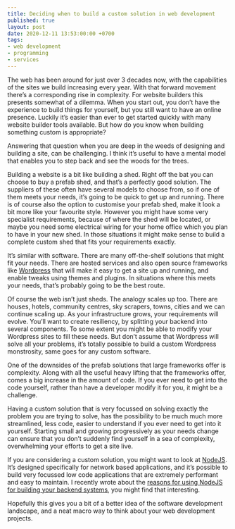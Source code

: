 ```yaml
---
title: Deciding when to build a custom solution in web development
published: true
layout: post
date: 2020-12-11 13:53:00:00 +0700
tags:
- web development
- programming
- services
---
```

The web has been around for just over 3 decades now, with the capabilities of the sites we build increasing every year. With that forward movement there’s a corresponding rise in complexity. For website builders this presents somewhat of a dilemma. When you start out, you don’t have the experience to build things for yourself, but you still want to have an online presence. Luckily it’s easier than ever to get started quickly with many website builder tools available. But how do you know when building something custom is appropriate?

Answering that question when you are deep in the weeds of designing and building a site, can be challenging. I think it’s useful to have a mental model that enables you to step back and see the woods for the trees.

Building a website is a bit like building a shed. Right off the bat you can choose to buy a prefab shed, and that’s a perfectly good solution. The suppliers of these often have several models to choose from, so if one of them meets your needs, it’s going to be quick to get up and running. There is of course also the option to customise your prefab shed, make it look a bit more like your favourite style. However you might have some very specialist requirements, because of where the shed will be located, or maybe you need some electrical wiring for your home office which you plan to have in your new shed. In those situations it might make sense to build a complete custom shed that fits your requirements exactly.

It’s similar with software. There are many off-the-shelf solutions that might fit your needs. There are hosted services and also open source frameworks like [Wordpress](https://wordpress.com) that will make it easy to get a site up and running, and enable tweaks using themes and plugins. In situations where this meets your needs, that’s probably going to be the best route.

Of course the web isn’t just sheds. The analogy scales up too. There are houses, hotels, community centres, sky scrapers, towns, cities and we can continue scaling up. As your infrastructure grows, your requirements will evolve. You’ll want to create resiliency, by splitting your backend into several components. To some extent you might be able to modify your Wordpress sites to fill these needs. But don’t assume that Wordpress will solve all your problems, it’s totally possible to build a custom Wordpress monstrosity, same goes for any custom software.

One of the downsides of the prefab solutions that large frameworks offer is complexity. Along with all the useful heavy lifting that the frameworks offer, comes a big increase in the amount of code. If you ever need to get into the code yourself, rather than have a developer modify it for you, it might be a challenge.

Having a custom solution that is very focussed on solving exactly the problem you are trying to solve, has the possibility to be much much more streamlined, less code, easier to understand if you ever need to get into it yourself. Starting small and growing progressively as your needs change can ensure that you don’t suddenly find yourself in a sea of complexity, overwhelming your efforts to get a site live.

If you are considering a custom solution, you might want to look at [NodeJS](https://nodejs.org/en). It’s designed specifically for network based applications, and it’s possible to build very focussed low code applications that are extremely performant and easy to maintain. I recently wrote about the [reasons for using NodeJS for building your backend systems](https://blog.markjgsmith.com/2020/12/04/reasons-to-use-nodejs-for-developing-your-backend-systems.html), you might find that interesting.

Hopefully this gives you a bit of a better idea of the software development landscape, and a neat macro way to think about your web development projects.

